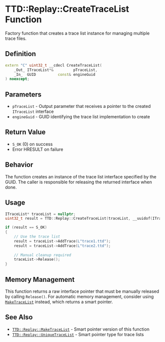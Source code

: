 # TTD::Replay::CreateTraceList Function

Factory function that creates a trace list instance for managing multiple trace files.

## Definition

```cpp
extern "C" uint32_t __cdecl CreateTraceList(
    _Out_ ITraceList*&         pTraceList,
    _In_  GUID          const& engineGuid
) noexcept;
```

## Parameters

- `pTraceList` - Output parameter that receives a pointer to the created `ITraceList` interface
- `engineGuid` - GUID identifying the trace list implementation to create

## Return Value

- `S_OK` (0) on success
- Error HRESULT on failure

## Behavior

The function creates an instance of the trace list interface specified by the GUID. The caller is responsible for releasing the returned interface when done.

## Usage

```cpp
ITraceList* traceList = nullptr;
uint32_t result = TTD::Replay::CreateTraceList(traceList, __uuidof(ITraceListView));

if (result == S_OK)
{
    // Use the trace list
    result = traceList->AddTrace(L"trace1.ttd");
    result = traceList->AddTrace(L"trace2.ttd");
    
    // Manual cleanup required
    traceList->Release();
}
```

## Memory Management

This function returns a raw interface pointer that must be manually released by calling `Release()`. For automatic memory management, consider using [`MakeTraceList`](function-MakeTraceList.md) instead, which returns a smart pointer.

## See Also

- [`TTD::Replay::MakeTraceList`](function-MakeTraceList.md) - Smart pointer version of this function
- [`TTD::Replay::UniqueTraceList`](type-UniqueTraceList.md) - Smart pointer type for trace lists
